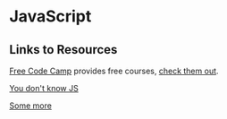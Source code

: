 # JavaScript 

## Links to Resources

[Free Code Camp](http://www.freecodecamp.com/) provides free courses, [check them out](https://learn.freecodecamp.org/).

[You don't know JS](https://github.com/getify/You-Dont-Know-JS)

[Some more](https://github.com/tain335/tain335/tree/master/books)
